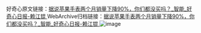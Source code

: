 好奇心原文链接：[据说苹果手表两个月销量下降90%，你们都没买吗？_智能_好奇心日报-赖江锟 ](https://www.qdaily.com/articles/11803.html)
WebArchive归档链接：[据说苹果手表两个月销量下降90%，你们都没买吗？_智能_好奇心日报-赖江锟 ](http://web.archive.org/web/20190623171122/https://www.qdaily.com/articles/11803.html)
![image](http://ww3.sinaimg.cn/large/007d5XDply1g3x00nwyghj30u02z57wh)